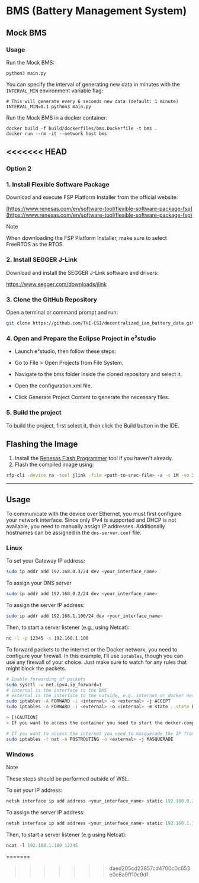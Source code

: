 # BMS (Battery Management System)

## Mock BMS
### Usage

Run the Mock BMS:
```shell
python3 main.py
```

You can specify the interval of generating new data in minutes with the `INTERVAL_MIN` environment variable flag:
```shell
# This will generate every 6 seconds new data (default: 1 minute)
INTERVAL_MIN=0.1 python3 main.py
```


Run the Mock BMS in a docker container:
```shell
docker build -f build/dockerfiles/bms.Dockerfile -t bms .
docker run --rm -it --network host bms
```

<<<<<<< HEAD
---

### Option 2

### 1. Install Flexible Software Package 

Download and execute FSP Platform Installer from the official website:

[https://www.renesas.com/en/software-tool/flexible-software-package-fsp](https://www.renesas.com/en/software-tool/flexible-software-package-fsp)

> [!Note] 
> When downloading the FSP Platform Installer, make sure to select FreeRTOS as the RTOS.

### 2. Install SEGGER J-Link

Download and install the SEGGER J-Link software and drivers: 

https://www.segger.com/downloads/jlink

### 3. Clone the GitHub Repository

Open a terminal or command prompt and run:
```bash
git clone https://github.com/THI-CSI/decentralized_iam_battery_data.git
```

### 4. Open and Prepare the Eclipse Project in e²studio

- Launch e²studio, then follow these steps:

- Go to File > Open Projects from File System.

- Navigate to the bms folder inside the cloned repository and select it.

- Open the configuration.xml file.

- Click Generate Project Content to generate the necessary files.

### 5. Build the project

To build the project, first select it, then click the Build button in the IDE.


## Flashing the Image 

1. Install the [Renesas Flash Programmer](https://www.renesas.com/en/software-tool/renesas-flash-programmer-programming-gui#overview) tool if you haven't already. 
2. Flash the compiled image using: 
```bash 
rfp-cli -device ra -tool jlink -file <path-to-srec-file> -a -s 1M -vo 3.3 -if swd 
```

---

## Usage

To communicate with the device over Ethernet, you must first configure your network interface. Since only IPv4 is supported and DHCP is not available, you need to manually assign IP addresses. Additionally hostnames can be assigned in the `dns-server.conf` file.

### Linux

To set your Gateway IP address:
```bash
sudo ip addr add 192.168.0.3/24 dev <your_interface_name>
```
To assign your DNS server
```bash
sudo ip addr add 192.168.0.2/24 dev <your_interface_name>
```
To assign the server IP address:
```bash
sudo ip addr add 192.168.1.100/24 dev <your_interface_name>
```
Then, to start a server listener (e.g., using Netcat):
```bash
nc -l -p 12345 -s 192.168.1.100
```

To forward packets to the internet or the Docker network, you need to configure your firewall. In this example, I’ll use `iptables`, though you can use any firewall of your choice. Just make sure to watch for any rules that might block the packets.

```bash
# Enable forwarding of packets
sudo sysctl -w net.ipv4.ip_forward=1
# internal is the interface to the BMS
# external is the interface to the outside, e.g. internet or docker network
sudo iptables -A FORWARD -i <internal> -o <external> -j ACCEPT
sudo iptables -A FORWARD -i <external> -o <internal> -m state --state RELATED,ESTABLISHED -j ACCEPT 

> [!CAUTION]
> If you want to access the container you need to start the docker-compose files from the cloud and blockchain with podman-compose as root. The external interface is going to be podman0.

# If you want to access the internet you need to masquerade the IP from the BMS for routing purposes
sudo iptables -t nat -A POSTROUTING -o <external> -j MASQUERADE
```

### Windows

> [!Note] 
> These steps should be performed outside of WSL.

To set your IP address:
```powershell
netsh interface ip add address <your_interface_name> static 192.168.0.3 255.255.255.0
```

To assign the server IP address:
```powershell 
netsh interface ip add address <your_interface_name> static 192.168.1.100 255.255.255.0
```

Then, to start a server listener (e.g using Netcat):
```powershell
ncat -l 192.168.1.100 12345
```
=======
>>>>>>> daed205cd23857cd4700c0c653e0c6a9ff10c9d1

